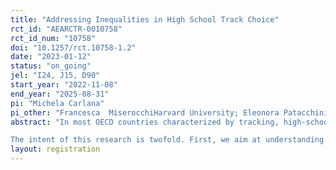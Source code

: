 ```yaml
---
title: "Addressing Inequalities in High School Track Choice"
rct_id: "AEARCTR-0010758"
rct_id_num: "10758"
doi: "10.1257/rct.10758-1.2"
date: "2023-01-12"
status: "on_going"
jel: "I24, J15, D90"
start_year: "2022-11-08"
end_year: "2025-08-31"
pi: "Michela Carlana"
pi_other: "Francesca  MiserocchiHarvard University; Eleonora PatacchiniBocconi University"
abstract: "In most OECD countries characterized by tracking, high-school choice is highly segregated by socioeconomic status (SES). Using rich administrative data on the population of Italian students, we document stark SES gaps in high-school track choice that mirrors track recommendations by teachers. Students from low SES are less likely to be recommended (and choose) top-tier high school tracks compared to students from high SES with the same standardized test scores and grades, with potentially negative implications for upward mobility of disadvantaged students. Why are low SES students recommended to lower tracks compared to students from high SES with similar performance? If teachers became aware of the bias in their recommendations, would they change their behavior? 
The intent of this research is twofold. First, we aim at understanding the determinants of SES gaps in teachers' track recommendations through a combination of surveys and experiments with teachers, investigating the role of (i) biased beliefs about their own past recommendations, (ii) biased beliefs about future gaps in academic performance and returns to different tracks by students' SES. Second, we evaluate the effectiveness of an intervention that provides information to teachers on the bias in their past recommendations. Specifically, teachers in control schools receive only general information about the academic performance in high school of their past students, while teachers in the treatment group receive additional information about the gap in their track recommendations by students' SES. We will evaluate the impact of this intervention on teachers' track recommendations and on students' choices. "
layout: registration
---
```



